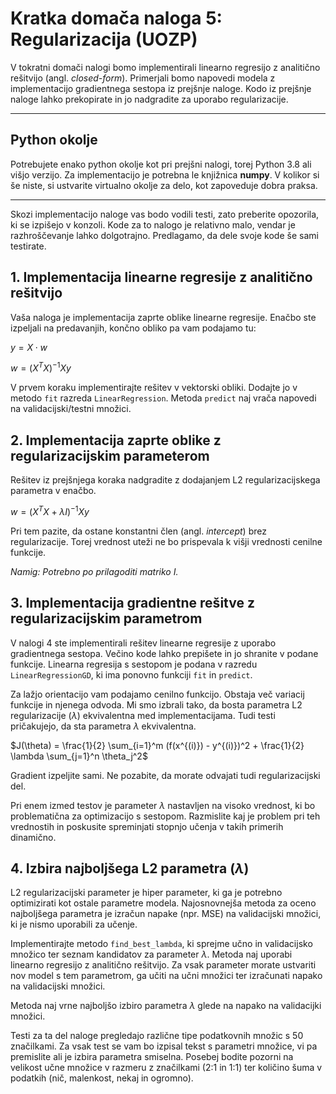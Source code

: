 # Kratka domača naloga 5: Regularizacija (UOZP)

V tokratni domači nalogi bomo implementirali linearno regresijo z analitično rešitvijo (angl. *closed-form*).
Primerjali bomo napovedi modela z implementacijo gradientnega sestopa iz prejšnje naloge. Kodo iz prejšnje naloge lahko prekopirate in jo nadgradite za uporabo regularizacije.

---

## Python okolje

Potrebujete enako python okolje kot pri prejšni nalogi, torej Python 3.8 ali višjo verzijo.
Za implementacijo je potrebna le knjižnica **numpy**.
V kolikor si še niste, si ustvarite virtualno okolje za delo, kot zapoveduje dobra praksa.

---

Skozi implementacijo naloge vas bodo vodili testi, zato preberite opozorila, ki se izpišejo v konzoli. Kode za to nalogo je relativno malo, vendar je razhroščevanje lahko dolgotrajno. Predlagamo, da dele svoje kode še sami testirate.

## 1. Implementacija linearne regresije z analitično rešitvijo

Vaša naloga je implementacija zaprte oblike linearne regresije.
Enačbo ste izpeljali na predavanjih, končno obliko pa vam podajamo tu:

$y = X \cdot w$

$w = (X^TX)^{-1}Xy$

V prvem koraku implementirajte rešitev v vektorski obliki. Dodajte jo v metodo `fit` razreda `LinearRegression`. Metoda `predict` naj vrača napovedi na validacijski/testni množici.

## 2. Implementacija zaprte oblike z regularizacijskim parameterom

Rešitev iz prejšnjega koraka nadgradite z dodajanjem L2 regularizacijskega parametra v enačbo.

$w = (X^TX + \lambda I)^{-1}Xy$

Pri tem pazite, da ostane konstantni člen (angl. *intercept*) brez regularizacije. Torej vrednost uteži ne bo prispevala k višji vrednosti cenilne funkcije. 

*Namig: Potrebno po prilagoditi matriko I.*

## 3. Implementacija gradientne rešitve z regularizacijskim parametrom

V nalogi 4 ste implementirali rešitev linearne regresije z uporabo gradientnega sestopa. Večino kode lahko prepišete in jo shranite v podane funkcije. Linearna regresija s sestopom je podana v razredu `LinearRegressionGD`, ki ima ponovno funkciji `fit` in `predict`.

Za lažjo orientacijo vam podajamo cenilno funkcijo. Obstaja več variacij funkcije in njenega odvoda. Mi smo izbrali tako, da bosta parametra L2 regularizacije ($\lambda$) ekvivalentna med implementacijama. Tudi testi pričakujejo, da sta parametra $\lambda$ ekvivalentna.

$J(\theta) = \frac{1}{2} \sum_{i=1}^m (f(x^{(i)}) - y^{(i)})^2 + \frac{1}{2} \lambda \sum_{j=1}^n \theta_j^2$

Gradient izpeljite sami. Ne pozabite, da morate odvajati tudi regularizacijski del.

Pri enem izmed testov je parameter $\lambda$ nastavljen na visoko vrednost, ki bo problematična za optimizacijo s sestopom. Razmislite kaj je problem pri teh vrednostih in poskusite spreminjati stopnjo učenja v takih primerih dinamično.

## 4. Izbira najboljšega L2 parametra ($\lambda$)

L2 regularizacijski parameter je hiper parameter, ki ga je potrebno optimizirati kot ostale parametre modela. Najosnovnejša metoda za oceno najboljšega parametra je izračun napake (npr. MSE) na validacijski množici, ki je nismo uporabili za učenje.

Implementirajte metodo `find_best_lambda`, ki sprejme učno in validacijsko množico ter seznam kandidatov za parameter $\lambda$. Metoda naj uporabi linearno regresijo z analitično rešitvijo.
Za vsak parameter morate ustvariti nov model s tem parametrom, ga učiti na učni množici ter izračunati napako na validacijski množici.

Metoda naj vrne najboljšo izbiro parametra $\lambda$ glede na napako na validacijki množici. 

Testi za ta del naloge pregledajo različne tipe podatkovnih množic s 50 značilkami. Za vsak test se vam bo izpisal tekst s parametri množice, vi pa premislite ali je izbira parametra smiselna.
Posebej bodite pozorni na velikost učne množice v razmeru z značilkami (2:1 in 1:1) ter količino šuma v podatkih (nič, malenkost, nekaj in ogromno).

